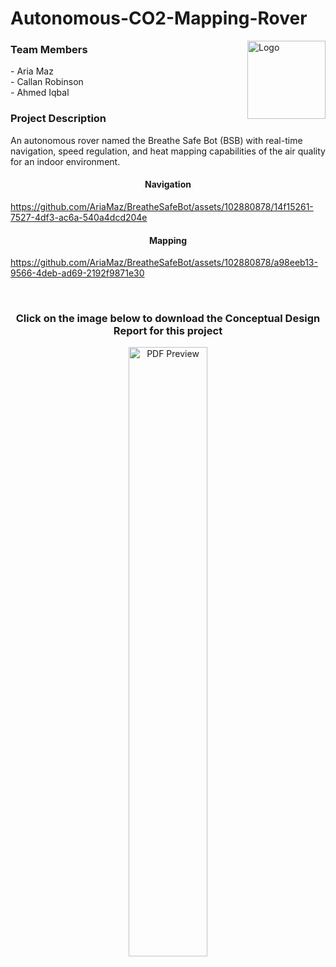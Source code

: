 # Autonomous-CO2-Mapping-Rover

<a href="https://github.com/AriaMaz">
<img src="https://github.com/AriaMaz/Autonomous-CO2-Mapping-Rover/assets/102880878/2a8ef742-7397-4c16-946e-9b64c6d6a57d" align="right" width="125" alt="Logo">
</a>
<h3 align="left">Team Members</h3>
- Aria Maz <br>
- Callan Robinson <br> 
- Ahmed Iqbal <br>
<p><p>

<h3 align="left">Project Description</h3>
An autonomous rover named the Breathe Safe Bot (BSB) with real-time navigation, speed regulation, and heat mapping capabilities of the air quality for an indoor environment.

<h4 align="middle">Navigation</h4>

https://github.com/AriaMaz/BreatheSafeBot/assets/102880878/14f15261-7527-4df3-ac6a-540a4dcd204e


<h4 align="middle">Mapping</h4>

https://github.com/AriaMaz/BreatheSafeBot/assets/102880878/a98eeb13-9566-4deb-ad69-2192f9871e30

<br>
<h3 align="center">Click on the image below to download the Conceptual Design Report for this project</h3>
<div align="center">
    <a href="https://raw.githubusercontent.com/AriaMaz/Autonomous-CO2-Mapping-Rover/main/BSBConseptualDesignReport.pdf">
        <img src="https://github.com/AriaMaz/Autonomous-CO2-Mapping-Rover/assets/102880878/102e29c1-ec53-45fe-9cb7-3e06ca39eb44" width="50%" alt="PDF Preview">
    </a>
</div>
